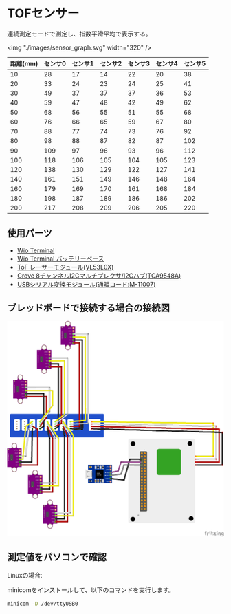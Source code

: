 # TOFセンサー

連続測定モードで測定し、指数平滑平均で表示する。

<img "./images/sensor_graph.svg" width="320" />

| 距離(mm) | センサ0 | センサ1 | センサ2 | センサ3 | センサ4 | センサ5 |
| -------- | ------- | ------- | ------- | ------- | ------- | ------- |
| 10 | 28 | 17 | 14 | 22 | 20 | 38 |
| 20 | 33 | 24 | 23 | 24 | 25 | 41 |
| 30 | 49 | 37 | 37 | 37 | 36 | 53 |
| 40 | 59 | 47 | 48 | 42 | 49 | 62 |
| 50 | 68 | 56 | 55 | 51 | 55 | 68 |
| 60 | 76 | 66 | 65 | 59 | 67 | 80 |
| 70 | 88 | 77 | 74 | 73 | 76 | 92 |
| 80 | 98 | 88 | 87 | 82 | 87 | 102 |
| 90 | 109 | 97 | 96 | 93 | 96 | 112 |
| 100 | 118 | 106 | 105 | 104 | 105 | 123 |
| 120 | 138 | 130 | 129 | 122 | 127 | 141 |
| 140 | 161 | 151 | 149 | 146 | 148 | 164 |
| 160 | 179 | 169 | 170 | 161 | 168 | 184 |
| 180 | 198 | 187 | 189 | 186 | 186 | 202 |
| 200 | 217 | 208 | 209 | 206 | 205 | 220 |

## 使用パーツ

* [Wio Terminal](https://www.switch-science.com/catalog/6360/)
* [Wio Terminal バッテリーベース](https://www.switch-science.com/catalog/6816/)
* [ToF レーザーモジュール(VL53L0X)](https://www.amazon.co.jp/gp/product/B08NDN4L9H/)
* [Grove 8チャンネルI2Cマルチプレクサ/I2Cハブ(TCA9548A)](https://eleshop.jp/shop/g/gK2C313/)
* [USBシリアル変換モジュール(通販コード:M-11007)](https://akizukidenshi.com/catalog/g/gM-11007/)

## ブレッドボードで接続する場合の接続図

![Breadboad](./images/breadboard.png)


## 測定値をパソコンで確認

Linuxの場合:

minicomをインストールして、以下のコマンドを実行します。

```bash
minicom -D /dev/ttyUSB0
```